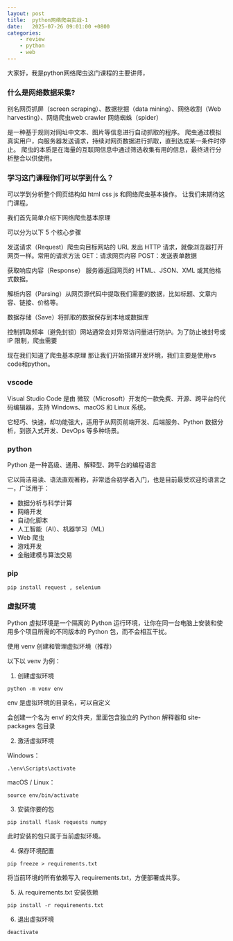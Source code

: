 ```yaml
---
layout: post
title:  python网络爬虫实战-1
date:   2025-07-26 09:01:00 +0800
categories: 
    - review
    - python
    - web
---
```


大家好，我是python网络爬虫这门课程的主要讲师，

### 什么是网络数据采集?

别名网页抓屏（screen scraping）、数据挖掘（data mining）、网络收割（Web harvesting）、网络爬虫web crawler 网络蜘蛛（spider）

是一种基于规则对网址中文本、图片等信息进行自动抓取的程序。 爬虫通过模拟真实用户，向服务器发送请求，持续对网页数据进行抓取，直到达成某一条件时停止。 爬虫的本质是在海量的互联网信息中通过筛选收集有用的信息，最终进行分析整合以供使用。

### 学习这门课程你们可以学到什么？
可以学到分析整个网页结构如 html css js 和网络爬虫基本操作。
让我们来期待这门课程。

我们首先简单介绍下网络爬虫基本原理

可以分为以下 5 个核心步骤

发送请求（Request）爬虫向目标网站的 URL 发出 HTTP 请求，就像浏览器打开网页一样。常用的请求方法 GET：请求网页内容 POST：发送表单数据

获取响应内容（Response） 服务器返回网页的 HTML、JSON、XML 或其他格式数据。

解析内容（Parsing）从网页源代码中提取我们需要的数据，比如标题、文章内容、链接、价格等。

数据存储（Save）将抓取的数据保存到本地或数据库

控制抓取频率（避免封锁）网站通常会对异常访问量进行防护。为了防止被封号或 IP 限制，爬虫需要

现在我们知道了爬虫基本原理
那让我们开始搭建开发环境，我们主要是使用vs code和python。

### vscode
Visual Studio Code 是由 微软（Microsoft）开发的一款免费、开源、跨平台的代码编辑器，支持 Windows、macOS 和 Linux 系统。

它轻巧、快速，却功能强大，适用于从网页前端开发、后端服务、Python 数据分析，到嵌入式开发、DevOps 等多种场景。

### python
Python 是一种高级、通用、解释型、跨平台的编程语言

它以简洁易读、语法直观著称，非常适合初学者入门，也是目前最受欢迎的语言之一，广泛用于：

- 数据分析与科学计算
- 网络开发
- 自动化脚本
- 人工智能（AI）、机器学习（ML）
- Web 爬虫
- 游戏开发
- 金融建模与算法交易

<!-- ### Python基本操作

python可以进行数学计算

```py
1+1
```

ifelse

```py
if a > 0 : 
    print('a>0')
else : 
    print('a<=0')
```

For loop


While loop

Def 
Lambda        

Class  -->


### pip

```
pip install request , selenium 
```

### 虚拟环境

Python 虚拟环境是一个隔离的 Python 运行环境，让你在同一台电脑上安装和使用多个项目所需的不同版本的 Python 包，而不会相互干扰。

使用 venv 创建和管理虚拟环境（推荐）

以下以 venv 为例：

1. 创建虚拟环境

```
python -m venv env
```

env 是虚拟环境的目录名，可以自定义

会创建一个名为 env/ 的文件夹，里面包含独立的 Python 解释器和 site-packages 包目录


2. 激活虚拟环境

Windows：

```
.\env\Scripts\activate
```

macOS / Linux：

```
source env/bin/activate
```

3. 安装你要的包

```
pip install flask requests numpy
```

此时安装的包只属于当前虚拟环境。

4. 保存环境配置

```
pip freeze > requirements.txt
```

将当前环境的所有依赖写入 requirements.txt，方便部署或共享。

5. 从 requirements.txt 安装依赖

```
pip install -r requirements.txt
```

6. 退出虚拟环境

```
deactivate
```